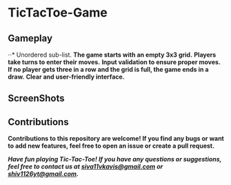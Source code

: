 # TicTacToe-Game

## Gameplay
⋅⋅* Unordered sub-list.
**The game starts with an empty 3x3 grid.**
**Players take turns to enter their moves.**
**Input validation to ensure proper moves.**
**If no player gets three in a row and the grid is full, the game ends in a draw.**
**Clear and user-friendly interface.**

## ScreenShots

## Contributions
**Contributions to this repository are welcome! If you find any bugs or want to add new features, feel free to open an issue or create a pull request.**

***Have fun playing Tic-Tac-Toe! If you have any questions or suggestions, feel free to contact us at siva11vkavis@gmail.com or shiv1126yt@gmail.com.***
